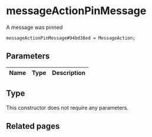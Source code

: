 # messageActionPinMessage
A message was pinned

```
messageActionPinMessage#94bd38ed = MessageAction;
```

## Parameters
| Name | Type | Description |
| ---- | :----: | ----------- |


## Type
This constructor does not require any parameters.

## Related pages
